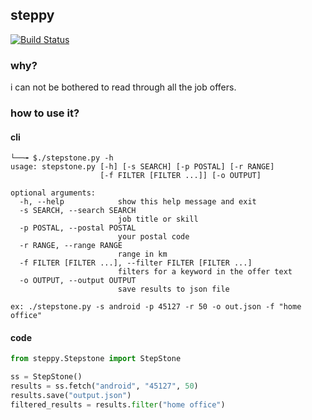 ## steppy

[![Build Status](https://build.eberlein.io/buildStatus/icon?job=python_steppy)](https://build.eberlein.io/job/python_steppy/)

### why?

i can not be bothered to read through all the job offers.

### how to use it?

#### cli

```
└──╼ $./stepstone.py -h
usage: stepstone.py [-h] [-s SEARCH] [-p POSTAL] [-r RANGE]
                    [-f FILTER [FILTER ...]] [-o OUTPUT]

optional arguments:
  -h, --help            show this help message and exit
  -s SEARCH, --search SEARCH
                        job title or skill
  -p POSTAL, --postal POSTAL
                        your postal code
  -r RANGE, --range RANGE
                        range in km
  -f FILTER [FILTER ...], --filter FILTER [FILTER ...]
                        filters for a keyword in the offer text
  -o OUTPUT, --output OUTPUT
                        save results to json file

ex: ./stepstone.py -s android -p 45127 -r 50 -o out.json -f "home office"
```

#### code

```python
from steppy.Stepstone import StepStone

ss = StepStone()
results = ss.fetch("android", "45127", 50)
results.save("output.json")
filtered_results = results.filter("home office")
```
